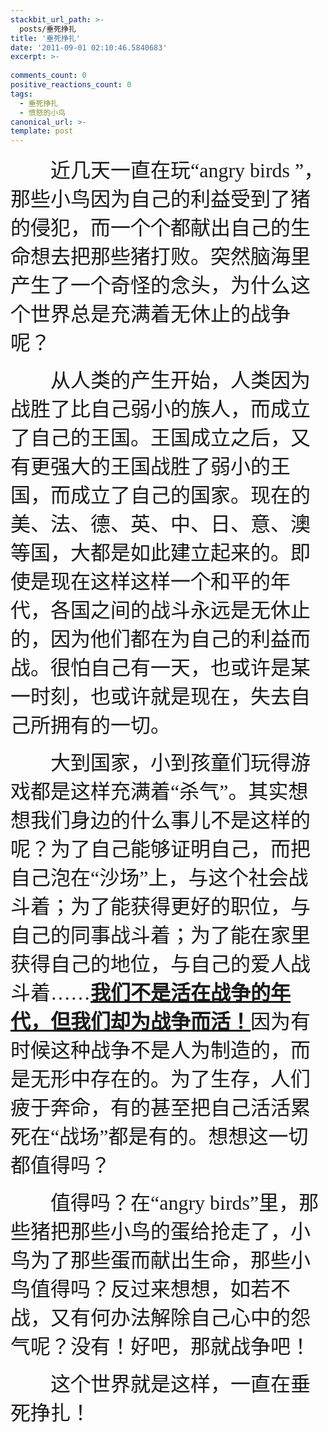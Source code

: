 ```yaml
---
stackbit_url_path: >-
  posts/垂死挣扎
title: '垂死挣扎'
date: '2011-09-01 02:10:46.5840683'
excerpt: >-
  
comments_count: 0
positive_reactions_count: 0
tags: 
  - 垂死挣扎
  - 愤怒的小鸟
canonical_url: >-
template: post
---
```

<p><font size="6" face="华文楷体">&#160;&#160;&#160;&#160;&#160;&#160;&#160; 近几天一直在玩“angry birds ”，那些小鸟因为自己的利益受到了猪的侵犯，而一个个都献出自己的生命想去把那些猪打败。突然脑海里产生了一个奇怪的念头，为什么这个世界总是充满着无休止的战争呢？</font></p>  <p><font size="6" face="华文楷体">&#160;&#160;&#160;&#160;&#160;&#160;&#160; 从人类的产生开始，人类因为战胜了比自己弱小的族人，而成立了自己的王国。王国成立之后，又有更强大的王国战胜了弱小的王国，而成立了自己的国家。现在的美、法、德、英、中、日、意、澳等国，大都是如此建立起来的。即使是现在这样这样一个和平的年代，各国之间的战斗永远是无休止的，因为他们都在为自己的利益而战。很怕自己有一天，也或许是某一时刻，也或许就是现在，失去自己所拥有的一切。</font></p>  <p><font size="6" face="华文楷体">&#160;&#160;&#160;&#160;&#160;&#160;&#160; 大到国家，小到孩童们玩得游戏都是这样充满着“杀气”。其实想想我们身边的什么事儿不是这样的呢？为了自己能够证明自己，而把自己泡在“沙场”上，与这个社会战斗着；为了能获得更好的职位，与自己的同事战斗着；为了能在家里获得自己的地位，与自己的爱人战斗着……<strong><u>我们不是活在战争的年代，但我们却为战争而活！</u></strong>因为有时候这种战争不是人为制造的，而是无形中存在的。为了生存，人们疲于奔命，有的甚至把自己活活累死在“战场”都是有的。想想这一切都值得吗？</font></p>  <p><font size="6" face="华文楷体">&#160;&#160;&#160;&#160;&#160;&#160;&#160; 值得吗？在“angry birds”里，那些猪把那些小鸟的蛋给抢走了，小鸟为了那些蛋而献出生命，那些小鸟值得吗？反过来想想，如若不战，又有何办法解除自己心中的怨气呢？没有！好吧，那就战争吧！</font></p>  <p><font size="6" face="华文楷体">&#160;&#160;&#160;&#160;&#160;&#160;&#160; 这个世界就是这样，一直在垂死挣扎！</font></p>